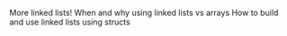 More linked lists!
When and why using linked lists vs arrays
How to build and use linked lists using structs